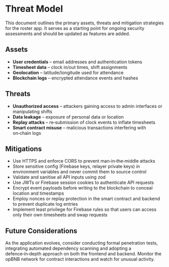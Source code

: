 # Threat Model

This document outlines the primary assets, threats and mitigation
strategies for the roster app.  It serves as a starting point for
ongoing security assessments and should be updated as features are
added.

## Assets

* **User credentials** – email addresses and authentication tokens
* **Timesheet data** – clock in/out times, shift assignments
* **Geolocation** – latitude/longitude used for attendance
* **Blockchain logs** – encrypted attendance events and hashes

## Threats

* **Unauthorized access** – attackers gaining access to admin
  interfaces or manipulating shifts
* **Data leakage** – exposure of personal data or location
* **Replay attacks** – re‑submission of clock events to inflate
  timesheets
* **Smart contract misuse** – malicious transactions interfering
  with on‑chain logs

## Mitigations

* Use HTTPS and enforce CORS to prevent man‑in‑the‑middle attacks
* Store sensitive config (Firebase keys, relayer private keys) in
  environment variables and never commit them to source control
* Validate and sanitise all API inputs using zod
* Use JWTs or Firebase session cookies to authenticate API requests
* Encrypt event payloads before writing to the blockchain to
  conceal location and timestamps
* Employ nonces or replay protection in the smart contract and
  backend to prevent duplicate log entries
* Implement least privilege for Firebase rules so that users can
  access only their own timesheets and swap requests

## Future Considerations

As the application evolves, consider conducting formal penetration
tests, integrating automated dependency scanning and adopting a
defence‑in‑depth approach on both the frontend and backend.  Monitor
the opBNB network for contract interactions and watch for unusual
activity.